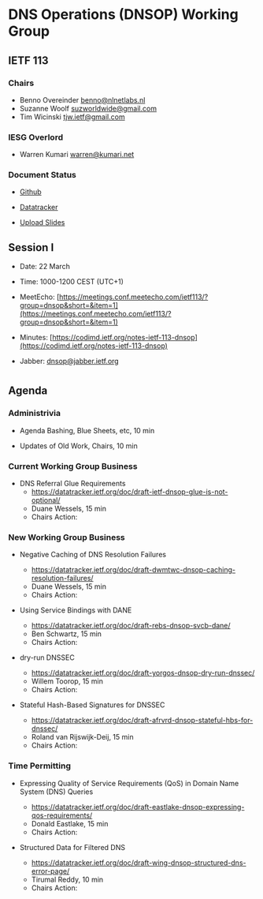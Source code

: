 
# DNS Operations (DNSOP) Working Group
## IETF 113


### Chairs
* Benno Overeinder [benno@nlnetlabs.nl](benno@nlnetlabs.nl)
* Suzanne Woolf [suzworldwide@gmail.com](suzworldwide@gmail.com)
* Tim Wicinski [tjw.ietf@gmail.com](tjw.ietf@gmail.com)

### IESG Overlord
* Warren Kumari [warren@kumari.net](warren@kumari.net)

### Document Status
* [Github](https://github.com/ietf-wg-dnsop/wg-materials/blob/main/dnsop-document-status.md)
* [Datatracker](https://datatracker.ietf.org/wg/dnsop/documents/)

* [Upload Slides](https://datatracker.ietf.org/meeting/113/session/dnsop)


## Session I

* Date: 22 March
* Time: 1000-1200 CEST (UTC+1)
* MeetEcho: [https://meetings.conf.meetecho.com/ietf113/?group=dnsop&short=&item=1](https://meetings.conf.meetecho.com/ietf113/?group=dnsop&short=&item=1)
* Minutes: [https://codimd.ietf.org/notes-ietf-113-dnsop](https://codimd.ietf.org/notes-ietf-113-dnsop)

* Jabber:  [dnsop@jabber.ietf.org](dnsop@jabber.ietf.org)


#
## Agenda

### Administrivia

* Agenda Bashing, Blue Sheets, etc, 10 min

* Updates of Old Work, Chairs, 10 min

### Current Working Group Business


*   DNS Referral Glue Requirements
    - https://datatracker.ietf.org/doc/draft-ietf-dnsop-glue-is-not-optional/
    - Duane Wessels, 15 min
    - Chairs Action:


### New Working Group Business

*   Negative Caching of DNS Resolution Failures
    - https://datatracker.ietf.org/doc/draft-dwmtwc-dnsop-caching-resolution-failures/
    - Duane Wessels, 15 min
    - Chairs Action:

*   Using Service Bindings with DANE
    - https://datatracker.ietf.org/doc/draft-rebs-dnsop-svcb-dane/
    - Ben Schwartz, 15 min
    - Chairs Action:

*   dry-run DNSSEC
    - https://datatracker.ietf.org/doc/draft-yorgos-dnsop-dry-run-dnssec/
    - Willem Toorop, 15 min
    - Chairs Action:

*   Stateful Hash-Based Signatures for DNSSEC
    - https://datatracker.ietf.org/doc/draft-afrvrd-dnsop-stateful-hbs-for-dnssec/
    - Roland van Rijswijk-Deij, 15 min
    - Chairs Action:


### Time Permitting

*   Expressing Quality of Service Requirements (QoS) in Domain Name System (DNS) Queries
    - https://datatracker.ietf.org/doc/draft-eastlake-dnsop-expressing-qos-requirements/
    - Donald Eastlake, 15 min
    - Chairs Action:

*   Structured Data for Filtered DNS
    - https://datatracker.ietf.org/doc/draft-wing-dnsop-structured-dns-error-page/
    - Tirumal Reddy, 10 min
    - Chairs Action:

